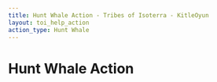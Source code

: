 ```yaml
---
title: Hunt Whale Action - Tribes of Isoterra - KitleOyun
layout: toi_help_action
action_type: Hunt Whale
---
```


<h1 class="h1">Hunt Whale Action</h1>
